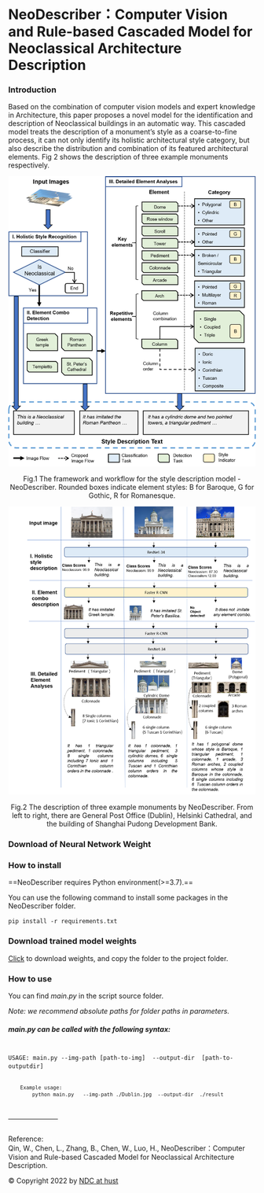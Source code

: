 # NeoDescriber：Computer Vision and Rule-based Cascaded Model for Neoclassical Architecture Description

  ### Introduction
  Based on the combination of computer vision models and expert knowledge in Architecture, this paper proposes a novel model for the identification and description of Neoclassical buildings in an automatic way. This cascaded model treats the description of a monument’s style as a coarse-to-fine process, it can not only identify its holistic architectural style category, but also describe the distribution and combination of its featured architectural elements. Fig 2 shows the description of three example monuments respectively.

![architecture](./imageInReadme/architecture.png)

<center>Fig.1 The framework and workflow for the style description model - NeoDescriber. Rounded boxes indicate element styles: B for Baroque, G for Gothic, R for Romanesque. </center>

![architecture](./imageInReadme/example.png)

<center>Fig.2 The description of three example monuments by NeoDescriber. From left to right, there are General Post Office (Dublin), Helsinki Cathedral, and the building of Shanghai Pudong Development Bank. </center>

### Download  of Neural Network Weight



### How to install 
==NeoDescriber requires Python environment(>=3.7).==

You can use the following command to install some packages in the NeoDescriber folder.

``` shell
pip install -r requirements.txt
```
### Download trained model weights

<a href="https://drive.google.com/file/d/1hW6u_YmdBM2acwddWmhJkQ98PHm4y5Ys/view?usp=sharing">Click</a> to download weights, and copy the folder to the project folder. 

### How to use

<p>You can find <i>main.py</i> in the script source folder.</p>
<p><i>Note: we recommend absolute paths for folder paths in parameters.</i></p>

<h5> main.py can be called with the following syntax:</h5>
<code class="language-">
USAGE: main.py --img-path [path-to-img]  --output-dir  [path-to-outputdir]

        Example usage:
        	python main.py   --img-path ./Dublin.jpg  --output-dir  ./result
</code>


<hr width="20%" align="left"/>
<br/>
Reference:<br/>
  Qin, W., Chen, L., Zhang, B., Chen, W., Luo, H., NeoDescriber：Computer Vision and Rule-based Cascaded Model for Neoclassical Architecture Description.

  <p class=footer>
    &copy; Copyright 2022  by <a href="http://ndc.hust.edu.cn">NDC at hust</a></p>
